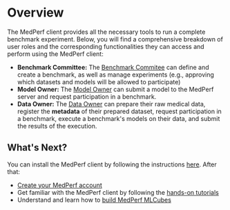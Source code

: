 # Overview

The MedPerf client provides all the necessary tools to run a complete benchmark experiment. Below, you will find a comprehensive breakdown of user roles and the corresponding functionalities they can access and perform using the MedPerf client:

- **Benchmark Committee:** The [Benchmark Commitee](../roles.md#benchmark-committee) can define and create a benchmark, as well as manage experiments (e.g., approving which datasets and models will be allowed to participate)
- **Model Owner:** The [Model Owner](../roles.md#model-owners) can submit a model to the MedPerf server and request participation in a benchmark.
- **Data Owner:** The [Data Owner](../roles.md#data-providers) can prepare their raw medical data, register the **metadata** of their prepared dataset, request participation in a benchmark, execute a benchmark's models on their data, and submit the results of the execution.

## What's Next?

You can install the MedPerf client by following the instructions [here](installation.md). After that:

- [Create your MedPerf account](signup.md)
- Get familiar with the MedPerf client by following the [hands-on tutorials](tutorials_overview.md)
- Understand and learn how to [build MedPerf MLCubes](../mlcubes/mlcubes.md)
